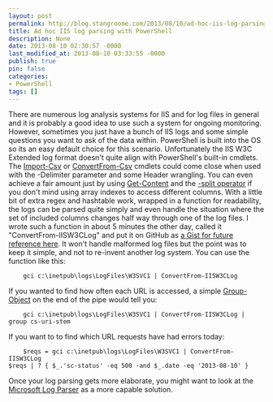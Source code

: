 ```yaml
---
layout: post
permalink: http://blog.stangroome.com/2013/08/10/ad-hoc-iis-log-parsing-with-powershell/
title: Ad hoc IIS log parsing with PowerShell
description: None
date: 2013-08-10 02:30:57 -0000
last_modified_at: 2013-08-10 03:33:55 -0000
publish: true
pin: false
categories:
- PowerShell
tags: []
---
```

There are numerous log analysis systems for IIS and for log files in general and it is probably a good idea to use such a system for ongoing monitoring. However, sometimes you just have a bunch of IIS logs and some simple questions you want to ask of the data within. PowerShell is built into the OS so its an easy default choice for this scenario. Unfortunately the IIS W3C Extended log format doesn't quite align with PowerShell's built-in cmdlets. The [Import-Csv](http://technet.microsoft.com/en-us/library/hh849891.aspx) or [ConvertFrom-Csv](http://technet.microsoft.com/en-us/library/hh849890.aspx) cmdlets could come close when used with the -Delimiter parameter and some Header wrangling. You can even achieve a fair amount just by using [Get-Content](http://technet.microsoft.com/en-us/library/hh849787.aspx) and the [-split operator](http://technet.microsoft.com/en-us/library/hh847811.aspx) if you don't mind using array indexes to access different columns. With a little bit of extra regex and hashtable work, wrapped in a function for readability, the logs can be parsed quite simply and even handle the situation where the set of included columns changes half way through one of the log files. I wrote such a function in about 5 minutes the other day, called it "ConvertFrom-IISW3CLog" and put it on GitHub as [a Gist for future reference here](https://gist.github.com/6189660). It won't handle malformed log files but the point was to keep it simple, and not to re-invent another log system. You can use the function like this:
  
        gci c:\inetpub\logs\LogFiles\W3SVC1 | ConvertFrom-IISW3CLog

If you wanted to find how often each URL is accessed, a simple [Group-Object](http://technet.microsoft.com/en-us/library/hh849907.aspx) on the end of the pipe would tell you:
  
        gci c:\inetpub\logs\LogFiles\W3SVC1 | ConvertFrom-IISW3CLog | group cs-uri-stem

If you want to to find which URL requests have had errors today:
  
        $reqs = gci c:\inetpub\logs\LogFiles\W3SVC1 | ConvertFrom-IISW3CLog
    $reqs | ? { $_.'sc-status' -eq 500 -and $_.date -eq '2013-08-10' }

Once your log parsing gets more elaborate, you might want to look at the [Microsoft Log Parser](http://technet.microsoft.com/en-us/scriptcenter/dd919274.aspx) as a more capable solution.
